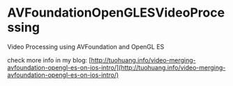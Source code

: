 AVFoundationOpenGLESVideoProcessing
===================================


Video Processing using AVFoundation and OpenGL ES 

check more info in my blog: [http://tuohuang.info/video-merging-avfoundation-opengl-es-on-ios-intro/](http://tuohuang.info/video-merging-avfoundation-opengl-es-on-ios-intro/)
